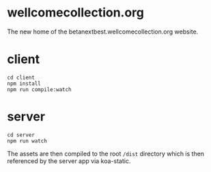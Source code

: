 # wellcomecollection.org

The new home of the betanextbest.wellcomecollection.org website.

# client

    cd client
    npm install
    npm run compile:watch
       
# server
    
    cd server
    npm run watch
    
The assets are then compiled to the root `/dist` directory which is then referenced by the server
app via koa-static.
